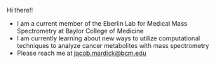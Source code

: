 Hi there!!

- I am a current member of the Eberlin Lab for Medical Mass Spectrometry at Baylor College of Medicine
- I am currently learning about new ways to utilize computational techniques to analyze cancer metabolites with mass spectrometry
- Please reach me at jacob.mardick@bcm.edu
